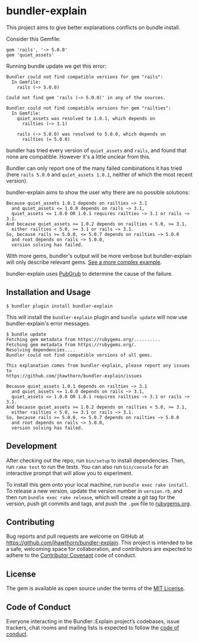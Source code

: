 # bundler-explain

This project aims to give better explanations conflicts on bundle install.

Consider this Gemfile:

```
gem 'rails', '~> 5.0.0'
gem 'quiet_assets'
```

Running bundle update we get this error:

```
Bundler could not find compatible versions for gem "rails":
  In Gemfile:
    rails (~> 5.0.0)

Could not find gem 'rails (~> 5.0.0)' in any of the sources.

Bundler could not find compatible versions for gem "railties":
  In Gemfile:
    quiet_assets was resolved to 1.0.1, which depends on
      railties (~> 3.1)

    rails (~> 5.0.0) was resolved to 5.0.0, which depends on
      railties (= 5.0.0)
```

bundler has tried every version of `quiet_assets` and `rails`, and found that
none are compatible. However it's a little unclear from this.

Bundler can only report one of the many failed combinations it has tried (here
`rails 5.0.0` and `quiet_assets 1.0.1`, neither of which the most recent
version).

bundler-explain aims to show the user why there are no possible solutions:

```
Because quiet_assets 1.0.1 depends on railties ~> 3.1
  and quiet_assets <= 1.0.0 depends on rails ~> 3.1,
  quiet_assets <= 1.0.0 OR 1.0.1 requires railties ~> 3.1 or rails ~> 3.1.
And because quiet_assets >= 1.0.2 depends on railties < 5.0, >= 3.1,
  either railties < 5.0, >= 3.1 or rails ~> 3.1.
So, because rails >= 5.0.0, <= 5.0.7 depends on railties ~> 5.0.0
  and root depends on rails ~> 5.0.0,
  version solving has failed.
```

With more gems, bundler's output will be more verbose but bundler-explain will
only describe relevant gems. [See a more complex example](https://gist.github.com/jhawthorn/480dab06ade950161d3bd0db0018538e).

bundler-explain uses [PubGrub](https://github.com/jhawthorn/pub_grub) to
determine the cause of the failure.

## Installation and Usage

```
$ bundler plugin install bundler-explain
```

This will install the `bundler-explain` plugin and `bundle update` will now use
bundler-explain's error messages.

```
$ bundle update
Fetching gem metadata from https://rubygems.org/..........
Fetching gem metadata from https://rubygems.org/.
Resolving dependencies....
Bundler could not find compatible versions of all gems.

This explanation comes from bundler-explain, please report any issues to
https://github.com/jhawthorn/bundler-explain/issues

Because quiet_assets 1.0.1 depends on railties ~> 3.1
  and quiet_assets <= 1.0.0 depends on rails ~> 3.1,
  quiet_assets <= 1.0.0 OR 1.0.1 requires railties ~> 3.1 or rails ~> 3.1.
And because quiet_assets >= 1.0.2 depends on railties < 5.0, >= 3.1,
  either railties < 5.0, >= 3.1 or rails ~> 3.1.
So, because rails >= 5.0.0, <= 5.0.7 depends on railties ~> 5.0.0
  and root depends on rails ~> 5.0.0,
  version solving has failed.
```


## Development

After checking out the repo, run `bin/setup` to install dependencies. Then, run `rake test` to run the tests. You can also run `bin/console` for an interactive prompt that will allow you to experiment.

To install this gem onto your local machine, run `bundle exec rake install`. To release a new version, update the version number in `version.rb`, and then run `bundle exec rake release`, which will create a git tag for the version, push git commits and tags, and push the `.gem` file to [rubygems.org](https://rubygems.org).

## Contributing

Bug reports and pull requests are welcome on GitHub at https://github.com/jhawthorn/bundler-explain. This project is intended to be a safe, welcoming space for collaboration, and contributors are expected to adhere to the [Contributor Covenant](http://contributor-covenant.org) code of conduct.

## License

The gem is available as open source under the terms of the [MIT License](https://opensource.org/licenses/MIT).

## Code of Conduct

Everyone interacting in the Bundler::Explain project’s codebases, issue trackers, chat rooms and mailing lists is expected to follow the [code of conduct](https://github.com/jhawthorn/bundler-explain/blob/master/CODE_OF_CONDUCT.md).

